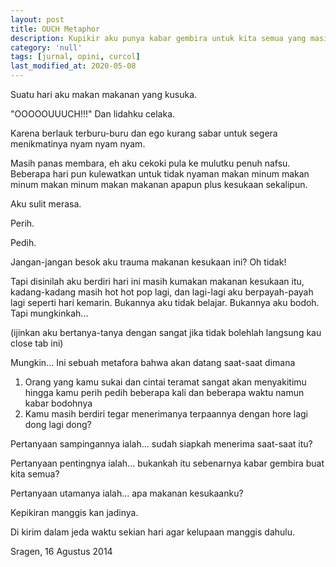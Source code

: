 ```yaml
---
layout: post
title: OUCH Metaphor
description: Kupikir aku punya kabar gembira untuk kita semua yang masih mengaduh.
category: 'null'
tags: [jurnal, opini, curcol]
last_modified_at: 2020-05-08
---
```


Suatu hari aku makan makanan yang kusuka.

"OOOOOUUUCH!!!" Dan lidahku celaka.

Karena berlauk terburu-buru dan ego kurang sabar untuk segera menikmatinya nyam nyam nyam.

Masih panas membara, eh aku cekoki pula ke mulutku penuh nafsu. Beberapa hari pun kulewatkan untuk tidak nyaman makan minum makan minum makan minum makan makanan apapun plus kesukaan sekalipun.

Aku sulit merasa.

Perih.

Pedih.

Jangan-jangan besok aku trauma makanan kesukaan ini? Oh tidak!

Tapi disinilah aku berdiri hari ini masih kumakan makanan kesukaan itu, kadang-kadang masih hot hot pop lagi, dan lagi-lagi aku berpayah-payah lagi seperti hari kemarin. Bukannya aku tidak belajar. Bukannya aku bodoh. Tapi mungkinkah...

(ijinkan aku bertanya-tanya dengan sangat jika tidak bolehlah langsung kau close tab ini)

Mungkin... Ini sebuah metafora bahwa akan datang saat-saat dimana

1. Orang yang kamu sukai dan cintai teramat sangat akan menyakitimu hingga kamu perih pedih beberapa kali dan beberapa waktu namun kabar bodohnya
2. Kamu masih berdiri tegar menerimanya terpaannya dengan hore lagi dong lagi dong?

Pertanyaan sampingannya ialah... sudah siapkah menerima saat-saat itu?

Pertanyaan pentingnya ialah... bukankah itu sebenarnya kabar gembira buat kita semua?

Pertanyaan utamanya ialah... apa makanan kesukaanku?

Kepikiran manggis kan jadinya.

Di kirim dalam jeda waktu sekian hari agar kelupaan manggis dahulu.

Sragen, 16 Agustus 2014
